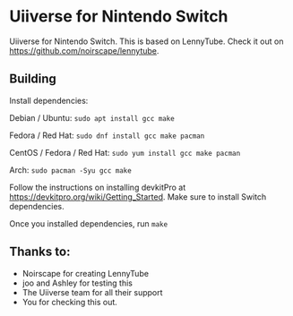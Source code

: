 # Uiiverse for Nintendo Switch

Uiiverse for Nintendo Switch. This is based on LennyTube. Check it out on https://github.com/noirscape/lennytube.

## Building

Install dependencies:

Debian / Ubuntu:
`sudo apt install gcc make`

Fedora / Red Hat:
`sudo dnf install gcc make pacman`

CentOS / Fedora / Red Hat:
`sudo yum install gcc make pacman`

Arch:
`sudo pacman -Syu gcc make`

Follow the instructions on installing devkitPro at https://devkitpro.org/wiki/Getting_Started. Make sure to install Switch dependencies.

Once you installed dependencies, run `make`

## Thanks to:

- Noirscape for creating LennyTube
- joo and Ashley for testing this
- The Uiiverse team for all their support
- You for checking this out.
